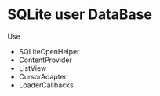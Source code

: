 # SQLite user DataBase

Use
- SQLiteOpenHelper
- ContentProvider
- ListView
- CursorAdapter
- LoaderCallbacks